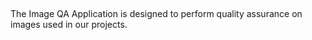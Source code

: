 ## 

The Image QA Application is designed to perform quality assurance on images used in our projects. 
